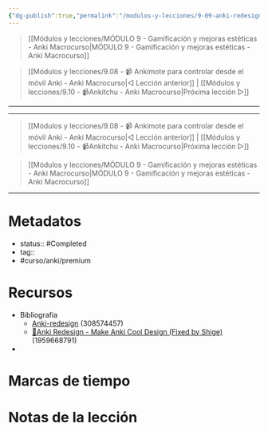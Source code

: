 ```yaml
---
{"dg-publish":true,"permalink":"/modulos-y-lecciones/9-09-anki-redesign-anki-macrocurso/","noteIcon":"","updated":"2024-05-21T22:14:08.137+02:00"}
---
```



> [[Módulos y lecciones/MÓDULO 9 - Gamificación y mejoras estéticas - Anki Macrocurso\|MÓDULO 9 - Gamificación y mejoras estéticas - Anki Macrocurso]]

> [[Módulos y lecciones/9.08 - 📹 Ankimote para controlar desde el móvil Anki - Anki Macrocurso\|◁ Lección anterior]] | [[Módulos y lecciones/9.10 - 📹Ankitchu - Anki Macrocurso\|Próxima lección ▷]]

---



---

> [[Módulos y lecciones/9.08 - 📹 Ankimote para controlar desde el móvil Anki - Anki Macrocurso\|◁ Lección anterior]] | [[Módulos y lecciones/9.10 - 📹Ankitchu - Anki Macrocurso\|Próxima lección ▷]]

> [[Módulos y lecciones/MÓDULO 9 - Gamificación y mejoras estéticas - Anki Macrocurso\|MÓDULO 9 - Gamificación y mejoras estéticas - Anki Macrocurso]]

---
# Metadatos
- status:: #Completed 
- tag:: 
- #curso/anki/premium

# Recursos
- Bibliografía
	- [Anki-redesign](https://ankiweb.net/shared/info/308574457) (308574457)
	- [🎨Anki Redesign - Make Anki Cool Design (Fixed by Shige)](https://ankiweb.net/shared/info/1959668791) (1959668791)
- 

# Marcas de tiempo


# Notas de la lección
